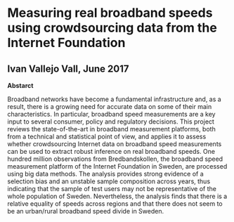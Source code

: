 # Measuring real broadband speeds using crowdsourcing data from the Internet Foundation
## Ivan Vallejo Vall, June 2017 

**Abstarct**

Broadband networks have become a fundamental infrastructure and, as a result, there is a growing need for accurate data on some of their main characteristics. In particular, broadband speed measurements are a key input to several consumer, policy and regulatory decisions. This project reviews the state-of-the-art in broadband measurement platforms, both from a technical and statistical point of view, and applies it to assess whether crowdsourcing Internet data on broadband speed measurements can be used to extract robust inference on real broadband speeds. One hundred million observations from Bredbandskollen, the broadband speed measurement platform of the Internet Foundation in Sweden, are processed using big data methods. The analysis provides strong evidence of a selection bias and an unstable sample composition across years, thus indicating that the sample of test users may not be representative of the whole population of Sweden. Nevertheless, the analysis finds that there is a relative equality of speeds across regions and that there does not seem to be an urban/rural broadband speed divide in Sweden.